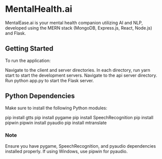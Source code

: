 # MentalHealth.ai
MentalEase.ai is your mental health companion utilizing AI and NLP, developed using the MERN stack (MongoDB, Express.js, React, Node.js) and Flask.

## Getting Started
To run the application:

Navigate to the client and server directories.
In each directory, run yarn start to start the development servers.
Navigate to the api server directory.
Run python app.py to start the Flask server.


## Python Dependencies
Make sure to install the following Python modules:



pip install gtts
pip install pygame
pip install SpeechRecognition
pip install pipwin
pipwin install pyaudio
pip install mtranslate

### Note
Ensure you have pygame, SpeechRecognition, and pyaudio dependencies installed properly. If using Windows, use pipwin for pyaudio.